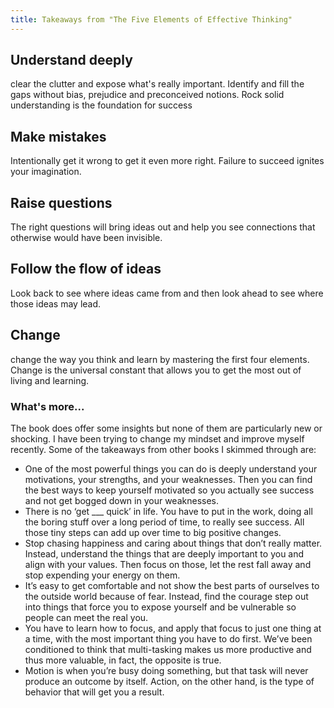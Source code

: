 ```yaml
---
title: Takeaways from "The Five Elements of Effective Thinking"
---
```


## Understand deeply
clear the clutter and expose what's really important. Identify and fill the gaps without bias, prejudice and preconceived notions.
Rock solid understanding is the foundation for success

## Make mistakes
Intentionally get it wrong to get it even more right. Failure to succeed ignites your imagination.

## Raise questions
The right questions will bring ideas out and help you see connections that otherwise would have been invisible.

## Follow the flow of ideas
Look back to see where ideas came from and then look ahead to see where those ideas may lead.

## Change
change the way you think and learn by mastering the first four elements. Change is the universal constant that allows you to get the most out of living and learning.

### What's more...
The book does offer some insights but none of them are particularly new or shocking. I have been trying to change my mindset and improve myself recently. Some of the takeaways from other books I skimmed through are:
- One of the most powerful things you can do is deeply understand your motivations, your strengths, and your weaknesses. Then you can find the best ways to keep yourself motivated so you actually see success and not get bogged down in your weaknesses.
-  There is no ‘get ___ quick’ in life. You have to put in the work, doing all the boring stuff over a long period of time, to really see success. All those tiny steps can add up over time to big positive changes.
- Stop chasing happiness and caring about things that don’t really matter. Instead, understand the things that are deeply important to you and align with your values. Then focus on those, let the rest fall away and stop expending your energy on them.
- It’s easy to get comfortable and not show the best parts of ourselves to the outside world because of fear. Instead, find the courage step out into things that force you to expose yourself and be vulnerable so people can meet the real you.
- You have to learn how to focus, and apply that focus to just one thing at a time, with the most important thing you have to do first. We’ve been conditioned to think that multi-tasking makes us more productive and thus more valuable, in fact, the opposite is true.
- Motion is when you’re busy doing something, but that task will never produce an outcome by itself. Action, on the other hand, is the type of behavior that will get you a result.


